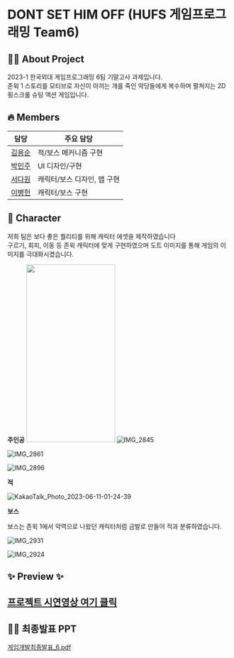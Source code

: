# DONT SET HIM OFF (HUFS 게임프로그래밍 Team6)

## 👩‍💻 About Project  

2023-1 한국외대 게임프로그래밍 6팀 기말고사 과제입니다.  
존윅 1 스토리를 모티브로 자신이 아끼는 개를 죽인 악당들에게 복수하며 펼쳐지는 2D 횡스크롤 슈팅 액션 게임입니다.

## 🔥 Members  

| 담당                                  | 주요 담당                   |
| ------------------------------------- | --------------------------- |
| [김용순](https://github.com/s00ngle)  | 적/보스 메커니즘 구현       |
| [박민주](https://github.com/mingzooo) | UI 디자인/구현              |
| [서다원](https://github.com/Dawon00)  | 캐릭터/보스 디자인, 맵 구현 |
| [이병헌](https://github.com/brian521) | 캐릭터/보스 구현            |

## 👀 Character

저희 팀은 보다 좋은 퀄리티를 위해 캐릭터 에셋을 제작하였습니다  
구르기, 회피, 이동 등 존윅 캐릭터에 맞게 구현하였으며 도트 이미지를 통해 게임의 이미지를 극대화시켰습니다.  

**주인공**
<img src="https://github.com/mingzooo/T01402201-Team-6/assets/62490238/e88a650e-5169-4f2a-9758-c9c81b7013f3" width="200" height="400"/>
![IMG_2845](https://github.com/mingzooo/T01402201-Team-6/assets/62490238/e88a650e-5169-4f2a-9758-c9c81b7013f3)

![IMG_2861](https://github.com/mingzooo/T01402201-Team-6/assets/62490238/be9594e3-e397-4959-9645-9e4200f96528)

![IMG_2896](https://github.com/mingzooo/T01402201-Team-6/assets/62490238/34cfce50-b907-4bd0-9fdf-0db4d39c908a)



**적**

![KakaoTalk_Photo_2023-06-11-01-24-39](https://github.com/mingzooo/T01402201-Team-6/assets/62490238/5324876d-7476-4be6-be69-625ed7a764f1)



**보스**

보스는 존윅 1에서 악역으로 나왔던 캐릭터처럼 금발로 만들어 적과 분류하였습니다.  

![IMG_2931](https://github.com/mingzooo/T01402201-Team-6/assets/62490238/015888c9-3f38-4d5c-b5cd-55ff6de1f13e)

![IMG_2924](https://github.com/mingzooo/T01402201-Team-6/assets/62490238/6c2b36d0-73ba-4b91-b3de-7a3b923396a7)





## ✨ Preview ✨  

[프로젝트 시연영상 여기 클릭](https://drive.google.com/drive/folders/1RCajXjD27_6mU7akl5OmMoSlZnKPUfNC)  
---  





## 👩‍💻 최종발표 PPT

[게임개발최종발표_6.pdf](https://github.com/mingzooo/T01402201-Team-6/files/11717310/_6.pdf)



## 

